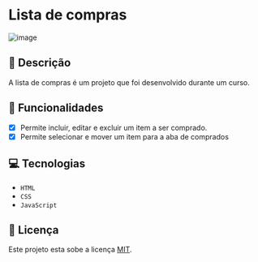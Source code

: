 # Lista de compras

![image](https://github.com/user-attachments/assets/f1700ca8-cf4f-44f6-8667-410650dd9660)

## 📑 Descrição

A lista de compras é um projeto que foi desenvolvido durante um curso.

## 🎯 Funcionalidades

- [x] Permite incluir, editar e excluir um item a ser comprado. <br>
- [x] Permite selecionar e mover um item para a aba de comprados

## 💻 Tecnologias 
- `HTML`
- `CSS`
- `JavaScript`

## 🚧 Licença

Este projeto esta sobe a licença [MIT](./LICENSE).
